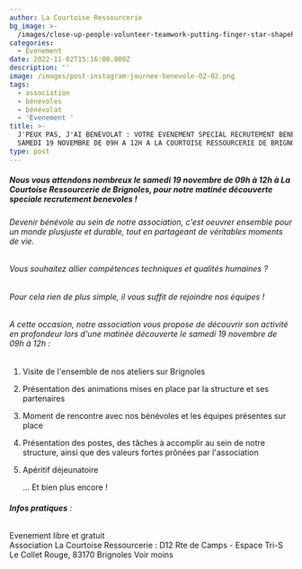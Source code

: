 ```yaml
---
author: La Courtoise Ressourcerie
bg_image: >-
  /images/close-up-people-volunteer-teamwork-putting-finger-star-shapehands-togetherstack-handsunity-teamwork-world-environment-day.jpg
categories:
  - Evenement
date: 2022-11-02T15:16:00.000Z
description: ''
image: /images/post-instagram-journee-benevole-02-02.png
tags:
  - association
  - bénévoles
  - bénévolat
  - 'Evenement '
title: >-
  J'PEUX PAS, J'AI BENEVOLAT : VOTRE EVENEMENT SPECIAL RECRUTEMENT BENEVOLES LE
  SAMEDI 19 NOVEMBRE DE 09H A 12H A LA COURTOISE RESSOURCERIE DE BRIGNOLES !
type: post
---
```


##### **Nous vous attendons nombreux le samedi 19 novembre de 09h à 12h à La Courtoise Ressourcerie de Brignoles, pour notre matinée découverte speciale recrutement benevoles !**

###### Devenir bénévole au sein de notre association, c'est oeuvrer ensemble pour un monde plusjuste et durable, tout en partageant de véritables moments de vie.

###### Vous souhaitez allier compétences techniques et qualités humaines ?

###### Pour cela rien de plus simple, il vous suffit de rejoindre nos équipes !

###### A cette occasion, notre association vous propose de découvrir son activité en profondeur lors d'une matinée découverte le samedi 19 novembre de 09h à 12h :

1. Visite de l'ensemble de nos ateliers sur Brignoles
2. Présentation des animations mises en place par la structure et ses partenaires
3. Moment de rencontre avec nos bénévoles et les équipes présentes sur place
4. Présentation des postes, des tâches à accomplir au sein de notre structure, ainsi que des valeurs fortes prônées par l'association
5. Apéritif déjeunatoire

   ... Et bien plus encore !

###### ***Infos pratiques*** :

Evenement libre et gratuit\
Association La Courtoise Ressourcerie : D12 Rte de Camps - Espace Tri-S Le Collet Rouge, 83170 Brignoles Voir moins
